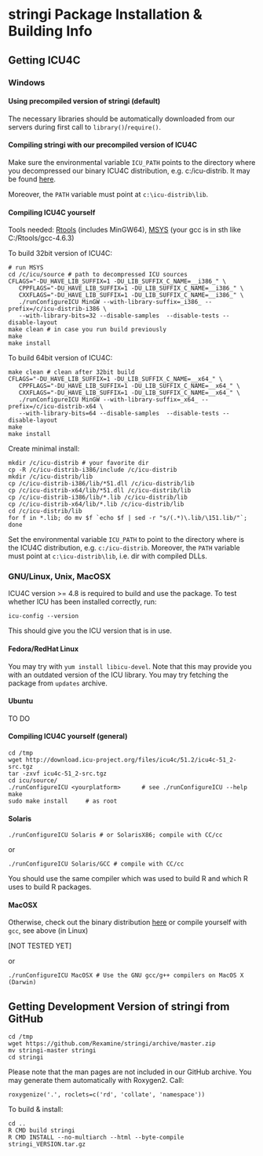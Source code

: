 # **stringi** Package Installation & Building Info


## Getting ICU4C

### Windows 

#### Using precompiled version of **stringi** (default)

The necessary libraries should be automatically downloaded from our servers
during first call to `library()`/`require()`.

#### Compiling **stringi** with our precompiled version of ICU4C

Make sure the environmental variable `ICU_PATH` points
to the directory where you decompressed our binary ICU4C distribution, e.g. c:/icu-distrib.
It may be found [here](http://static.rexamine.com/packages/windows/icu4c_51_2-mingw-distrib.zip).

Moreover, the `PATH` variable must point at `c:\icu-distrib\lib`.

#### Compiling ICU4C yourself

Tools needed:
[Rtools](http://cran.r-project.org/bin/windows/Rtools/) (includes MinGW64),
[MSYS](http://www.mingw.org/wiki/MSYS) (your gcc is in sth like C:/Rtools/gcc-4.6.3)



To build 32bit version of ICU4C:

```
# run MSYS
cd /c/icu/source # path to decompressed ICU sources
CFLAGS="-DU_HAVE_LIB_SUFFIX=1 -DU_LIB_SUFFIX_C_NAME=__i386_" \
   CPPFLAGS="-DU_HAVE_LIB_SUFFIX=1 -DU_LIB_SUFFIX_C_NAME=__i386_" \
   CXXFLAGS="-DU_HAVE_LIB_SUFFIX=1 -DU_LIB_SUFFIX_C_NAME=__i386_" \
   ./runConfigureICU MinGW --with-library-suffix=_i386_ --prefix=/c/icu-distrib-i386 \
   --with-library-bits=32 --disable-samples  --disable-tests --disable-layout
make clean # in case you run build previously
make
make install
```


To build 64bit version of ICU4C:

```
make clean # clean after 32bit build
CFLAGS="-DU_HAVE_LIB_SUFFIX=1 -DU_LIB_SUFFIX_C_NAME=__x64_" \
   CPPFLAGS="-DU_HAVE_LIB_SUFFIX=1 -DU_LIB_SUFFIX_C_NAME=__x64_" \
   CXXFLAGS="-DU_HAVE_LIB_SUFFIX=1 -DU_LIB_SUFFIX_C_NAME=__x64_" \
   ./runConfigureICU MinGW --with-library-suffix=_x64_ --prefix=/c/icu-distrib-x64 \
   --with-library-bits=64 --disable-samples  --disable-tests --disable-layout
make
make install
```

Create minimal install:

```
mkdir /c/icu-distrib # your favorite dir
cp -R /c/icu-distrib-i386/include /c/icu-distrib
mkdir /c/icu-distrib/lib
cp /c/icu-distrib-i386/lib/*51.dll /c/icu-distrib/lib
cp /c/icu-distrib-x64/lib/*51.dll /c/icu-distrib/lib
cp /c/icu-distrib-i386/lib/*.lib /c/icu-distrib/lib
cp /c/icu-distrib-x64/lib/*.lib /c/icu-distrib/lib
cd /c/icu-distrib/lib
for f in *.lib; do mv $f `echo $f | sed -r "s/(.*)\.lib/\151.lib/"`; done
```

Set the environmental variable `ICU_PATH` to point
to the directory where is the ICU4C distribution, e.g. `c:/icu-distrib`.
Moreover, the `PATH` variable must point at `c:\icu-distrib\lib`, i.e. dir with compiled DLLs.

### GNU/Linux, Unix, MacOSX

ICU4C version >= 4.8 is required to build and use the package.
To test whether ICU has been installed correctly, run:

```
icu-config --version
```

This should give you the ICU version that is in use.

#### Fedora/RedHat Linux

You may try with `yum install libicu-devel`.
Note that this may provide you with an outdated version of the ICU library.
You may try fetching the package from `updates` archive.

#### Ubuntu

TO DO

#### Compiling ICU4C yourself (general)

```
cd /tmp
wget http://download.icu-project.org/files/icu4c/51.2/icu4c-51_2-src.tgz
tar -zxvf icu4c-51_2-src.tgz
cd icu/source/
./runConfigureICU <yourplatform>      # see ./runConfigureICU --help
make
sudo make install     # as root
```


#### Solaris

```
./runConfigureICU Solaris # or SolarisX86; compile with CC/cc
```

or

```
./runConfigureICU Solaris/GCC # compile with CC/cc
```

You should use the same compiler which was used to build
R and which R uses to build R packages.

#### MacOSX

Otherwise, check out the binary distribution
[here](http://download.icu-project.org/files/icu4c/51.2/icu4c-51_2-MacOSX64_GCC.tgz)
or compile yourself with `gcc`, see above (in Linux)

[NOT TESTED YET]

or

```
./runConfigureICU MacOSX # Use the GNU gcc/g++ compilers on MacOS X (Darwin)
```

## Getting Development Version of **stringi** from GitHub

```
cd /tmp
wget https://github.com/Rexamine/stringi/archive/master.zip
mv stringi-master stringi
cd stringi
```

Please note that the man pages are not included in our GitHub archive.
You may generate them automatically with Roxygen2. Call:

```
roxygenize('.', roclets=c('rd', 'collate', 'namespace'))
```

To build & install:

```
cd ..
R CMD build stringi
R CMD INSTALL --no-multiarch --html --byte-compile  stringi_VERSION.tar.gz
```
